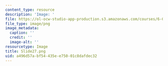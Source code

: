 ```yaml
---
content_type: resource
description: 'Image: '
file: https://ol-ocw-studio-app-production.s3.amazonaws.com/courses/6-004-computation-structures-spring-2017/a496d57abf54435ee75001c8dafdec32_Slide27.png
file_type: image/png
image_metadata:
  caption: ''
  credit: ''
  image-alt: ''
resourcetype: Image
title: Slide27.png
uid: a496d57a-bf54-435e-e750-01c8dafdec32
---
```

